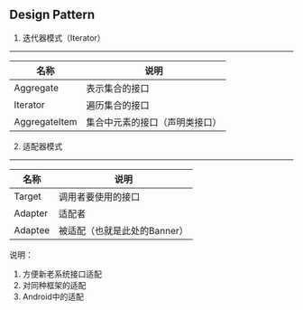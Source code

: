 Design Pattern
---

1. 迭代器模式（Iterator）
---
|名称|说明 |
|---|---|
|Aggregate|表示集合的接口|
|Iterator|遍历集合的接口|
|AggregateItem|集合中元素的接口（声明类接口）|

2. 适配器模式
---
|名称|说明|
|---|---|
|Target|调用者要使用的接口|
|Adapter|适配者|
|Adaptee|被适配（也就是此处的Banner）|
说明：
 1. 方便新老系统接口适配
 2. 对同种框架的适配
 3. Android中的适配

    
